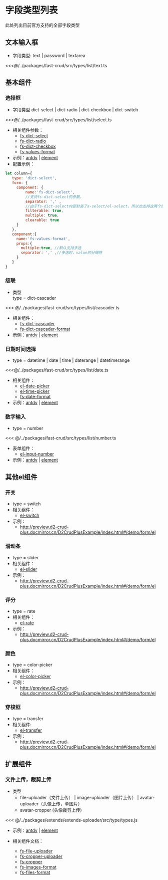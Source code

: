 # 字段类型列表

此处列出目前官方支持的全部字段类型

## 文本输入框
* 字段类型: text | password | textarea

<<<@/../packages/fast-crud/src/types/list/text.ts

## 基本组件

### 选择框
* 字段类型 dict-select | dict-radio | dict-checkbox | dict-switch  
  
<<<@/../packages/fast-crud/src/types/list/select.ts

* 相关组件参数：
    * [fs-dict-select](../../api/components/crud/extends/fs-dict-select.md)  
    * [fs-dict-radio](../../api/components/crud/extends/fs-dict-radio.md)  
    * [fs-dict-checkbox](../../api/components/crud/extends/fs-dict-checkbox)  
    * [fs-values-format](../../api/components/crud/extends/fs-values-format)
* 示例：[antdv](http://fast-crud.docmirror.cn/antdv/#/component/select) | [element](http://fast-crud.docmirror.cn/element/#/component/select)
* 配置示例：
```javascript
let column={
   type: 'dict-select',
   form: {
     component: {
         name:'fs-dict-select', 
         //支持fs-dict-select的参数，
         separator: ',' ,
         //由于fs-dict-select内部封装了a-select/el-select，所以也支持这两个组件的参数
         filterable: true,
         multiple: true,
         clearable: true
     }
   },
   component:{
     name:'fs-values-format',
     props:{
       multiple:true, //默认支持多选
       separator: ',' ,//多选时，value的分隔符
     }   
   }
}

```


### 级联

* 类型  
type = dict-cascader

<<< @/../packages/fast-crud/src/types/list/cascader.ts

* 相关组件：
    * [fs-dict-cascader](../../api/components/crud/extends/fs-dict-cascader.md)  
    * [fs-dict-cascader-format](../../api/components/crud/extends/fs-dict-cascader-format.md)
* 示例：[antdv](http://fast-crud.docmirror.cn/antdv/#/component/cascader) | [element](http://fast-crud.docmirror.cn/element/#/component/cascader)

### 日期时间选择
* type = datetime | date | time | daterange | datetimerange

<<<@/../packages/fast-crud/src/types/list/date.ts

* 相关组件：
    * [el-date-picker](https://element.eleme.cn/#/zh-CN/component/date-picker)  
    * [el-time-picker](https://element.eleme.cn/#/zh-CN/component/time-picker)  
    * [fs-date-format](../../api/components/crud/extends/fs-date-format)
* 示例：[antdv](http://fast-crud.docmirror.cn/antdv/#/component/date) | [element](http://fast-crud.docmirror.cn/element/#/component/date)
 
   

### 数字输入
* type = number

<<< @/../packages/fast-crud/src/types/list/number.ts

* 表单组件：
    * [el-input-number](https://element.eleme.cn/#/zh-CN/component/input-number)
* 示例：[antdv](http://fast-crud.docmirror.cn/antdv/#/component/number) | [element](http://fast-crud.docmirror.cn/element/#/component/number)
 

## 其他el组件
### 开关
* type = switch
* 相关组件：
    * [el-switch](https://element.eleme.cn/#/zh-CN/component/switch)
* 示例：
    * <http://preview.d2-crud-plus.docmirror.cn/D2CrudPlusExample/index.html#/demo/form/el>  
### 滑动条
* type = slider
* 相关组件：
    * [el-slider](https://element.eleme.cn/#/zh-CN/component/slider)  
* 示例：
    * <http://preview.d2-crud-plus.docmirror.cn/D2CrudPlusExample/index.html#/demo/form/el>
### 评分
* type = rate
* 相关组件：
    * [el-rate](https://element.eleme.cn/#/zh-CN/component/rate)  
* 示例：
    * <http://preview.d2-crud-plus.docmirror.cn/D2CrudPlusExample/index.html#/demo/form/el>
### 颜色
* type = color-picker
* 相关组件：
    * [el-color-picker](https://element.eleme.cn/#/zh-CN/component/color-picker)  
* 示例：
    * <http://preview.d2-crud-plus.docmirror.cn/D2CrudPlusExample/index.html#/demo/form/el>
    
### 穿梭框
* type = transfer 
* 相关组件:
    * [el-transfer](https://element.eleme.cn/2.0/#/zh-CN/component/transfer)  
* 示例：
    * <http://preview.d2-crud-plus.docmirror.cn/D2CrudPlusExample/index.html#/demo/form/el>



## 扩展组件

### 文件上传，裁剪上传
* 类型
    *  file-uploader（文件上传） | image-uploader（图片上传） | avatar-uploader（头像上传，单图片）  
    *  avatar-cropper (头像裁剪上传)
    
<<< @/../packages/extends/extends-uploader/src/type/types.js
* 示例：[antdv](http://fast-crud.docmirror.cn/antdv/#/component/uploader/form) | [element](http://fast-crud.docmirror.cn/element/#/component/uploader/form)

* 相关组件文档：
    * [fs-file-uploader](../../api/components/extends/uploader/fs-file-uploader.md) 
    * [fs-cropper-uploader](../../api/components/extends/uploader/fs-cropper-uploader.md) 
    * [fs-cropper](../../api/components/extends/uploader/fs-cropper.md)  
    * [fs-images-format](../../api/components/extends/uploader/fs-images-format.md)
    * [fs-files-format](../../api/components/extends/uploader/fs-files-format.md)

